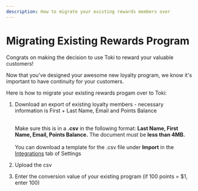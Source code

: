 ```yaml
---
description: How to migrate your existing rewards members over
---
```


# Migrating Existing Rewards Program

Congrats on making the decision to use Toki to reward your valuable customers!

Now that you've designed your awesome new loyalty program, we know it's important to have continuity for your customers.&#x20;

Here is how to migrate your existing rewards progam over to Toki:

1.  Download an export of existing loyalty members - necessary information is First + Last Name, Email and Points Balance&#x20;

    \
    Make sure this is in a **.csv** in the following format: **Last Name, First Name, Email, Points Balance.** The document must be **less than 4MB.** \
    \
    You can download a template for the .csv file under **Import** in the [Integrations](https://manage.buildwithtoki.com/settings/integrations) tab of Settings
2. Upload the csv
3. Enter the conversion value of your existing program (if 100 points = $1, enter 100)&#x20;
